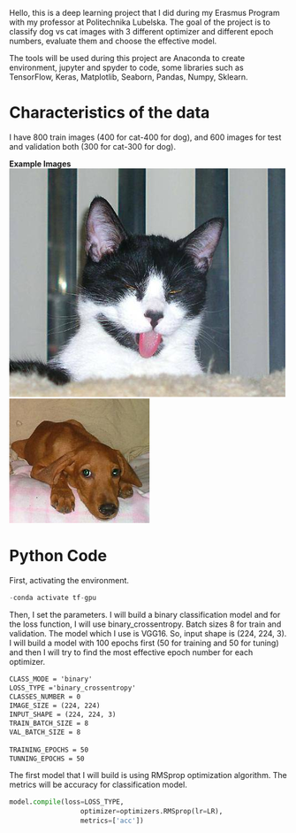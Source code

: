 Hello, this is a deep learning project that I did during my Erasmus Program with my professor at Politechnika Lubelska. The goal of the project is to classify dog vs cat images with 3 different optimizer and different epoch numbers, evaluate them and choose the effective model.
    
The tools will be used during this project are Anaconda to create environment, jupyter and spyder to code, some libraries such as TensorFlow, Keras, Matplotlib, Seaborn, Pandas, Numpy, Sklearn.


# Characteristics of the data

I have 800 train images (400 for cat-400 for dog), and 600 images for test and validation both (300 for cat-300 for dog). 

**Example Images**
<br>
![](img/cat.9390.jpg)
<br>
![](img/dog.9638.jpg)


# Python Code

First, activating the environment.

```python
-conda activate tf-gpu
```
Then, I set the parameters. I will build a binary classification model and for the loss function, I will use binary_crossentropy. Batch sizes 8 for train and validation. The model which I use is VGG16. So, input shape is (224, 224, 3). I will build a model with 100 epochs first (50 for training and 50 for tuning) and then I will try to find the most effective epoch number for each optimizer.
```
CLASS_MODE = 'binary'
LOSS_TYPE ='binary_crossentropy'    
CLASSES_NUMBER = 0
IMAGE_SIZE = (224, 224)
INPUT_SHAPE = (224, 224, 3)
TRAIN_BATCH_SIZE = 8
VAL_BATCH_SIZE = 8

TRAINING_EPOCHS = 50
TUNNING_EPOCHS = 50
```

The first model that I will build is using RMSprop optimization algorithm. The metrics will be accuracy for classification model.
```python
model.compile(loss=LOSS_TYPE,
                  optimizer=optimizers.RMSprop(lr=LR),
                  metrics=['acc'])  
```
